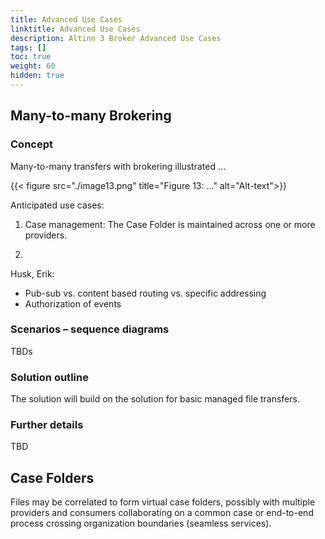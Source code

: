 ```yaml
---
title: Advanced Use Cases 
linktitle: Advanced Use Cases 
description: Altinn 3 Broker Advanced Use Cases 
tags: []
toc: true
weight: 60
hidden: true
---
```


## Many-to-many Brokering

### Concept

Many-to-many transfers with brokering illustrated …

{{< figure src="./image13.png" title="Figure 13: ..." alt="Alt-text">}} 

Anticipated use cases:

1.  Case management: The Case Folder is maintained across one or more
    providers.

2.  

Husk, Erik:

- Pub-sub vs. content based routing vs. specific addressing
- Authorization of events

### Scenarios – sequence diagrams
TBDs

### Solution outline
The solution will build on the solution for basic managed file
transfers.

### Further details
TBD

## Case Folders
Files may be correlated to form virtual case folders, possibly with multiple
providers and consumers collaborating on a common case or end-to-end
process crossing organization boundaries (seamless services).